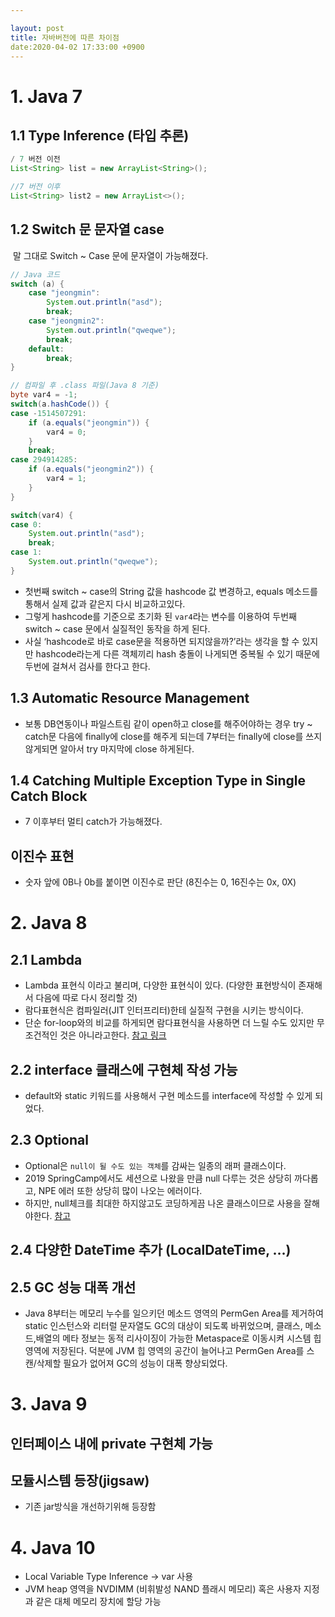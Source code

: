 ```yaml
---

layout: post
title: 자바버전에 따른 차이점
date:2020-04-02 17:33:00 +0900
---
```


# 1. Java 7

## 1.1 Type Inference (타입 추론)

~~~ java
/ 7 버전 이전
List<String> list = new ArrayList<String>();

//7 버전 이후
List<String> list2 = new ArrayList<>();
~~~

## 1.2 Switch 문 문자열 case

​    말 그대로 Switch ~ Case 문에 문자열이 가능해졌다.

~~~ java
// Java 코드
switch (a) {
    case "jeongmin":
        System.out.println("asd");
        break;
    case "jeongmin2":
        System.out.println("qweqwe");
        break;
    default:
        break;
}
~~~

~~~java
// 컴파일 후 .class 파일(Java 8 기준)
byte var4 = -1;
switch(a.hashCode()) {
case -1514507291:
    if (a.equals("jeongmin")) {
        var4 = 0;
    }
    break;
case 294914285:
    if (a.equals("jeongmin2")) {
        var4 = 1;
    }
}

switch(var4) {
case 0:
    System.out.println("asd");
    break;
case 1:
    System.out.println("qweqwe");
}
~~~



- 첫번째 switch ~ case의 String 값을 hashcode 값 변경하고, equals 메소드를 통해서 실제 값과 같은지 다시 비교하고있다.
- 그렇게 hashcode를 기준으로 초기화 된 `var4`라는 변수를 이용하여 두번째 switch ~ case 문에서 실질적인 동작을 하게 된다.
- 사실 ‘hashcode로 바로 case문을 적용하면 되지않을까?’라는 생각을 할 수 있지만 hashcode라는게 다른 객체끼리 hash 충돌이 나게되면 중복될 수 있기 때문에 두번에 걸쳐서 검사를 한다고 한다.



## 1.3 Automatic Resource Management

- 보통 DB연동이나 파일스트림 같이 open하고 close를 해주어야하는 경우 try ~ catch문 다음에 finally에 close를 해주게 되는데 7부터는 finally에 close를 쓰지않게되면 알아서 try 마지막에 close 하게된다.

## 1.4 Catching Multiple Exception Type in Single Catch Block

- 7 이후부터 멀티 catch가 가능해졌다.

## 이진수 표현

- 숫자 앞에 0B나 0b를 붙이면 이진수로 판단 (8진수는 0, 16진수는 0x, 0X)

# 2. Java 8

## 2.1 Lambda

- Lambda 표현식 이라고 불리며, 다양한 표현식이 있다. (다양한 표현방식이 존재해서 다음에 따로 다시 정리할 것)
- 람다표현식은 컴파일러(JIT 인터프리터)한테 실질적 구현을 시키는 방식이다.
- 단순 for-loop와의 비교를 하게되면 람다표현식을 사용하면 더 느릴 수도 있지만 무조건적인 것은 아니라고한다. [참고 링크](https://brunch.co.kr/@heracul/3)

## 2.2 interface 클래스에 구현체 작성 가능

- default와 static 키워드를 사용해서 구현 메소드를 interface에 작성할 수 있게 되었다.

## 2.3 Optional

- Optional은 `null이 될 수도 있는 객체`를 감싸는 일종의 래퍼 클래스이다.
- 2019 SpringCamp에서도 세션으로 나왔을 만큼 null 다루는 것은 상당히 까다롭고, NPE 에러 또한 상당히 많이 나오는 에러이다.
- 하지만, null체크를 최대한 하지않고도 코딩하게끔 나온 클래스이므로 사용을 잘해야한다. [참고](http://www.daleseo.com/java8-optional-effective/)

## 2.4 다양한 DateTime 추가 (LocalDateTime, …)

## 2.5 GC 성능 대폭 개선

- Java 8부터는 메모리 누수를 일으키던 메소드 영역의 PermGen Area를 제거하여 static 인스턴스와 리터럴 문자열도 GC의 대상이 되도록 바뀌었으며, 클래스, 메소드,배열의 메타 정보는 동적 리사이징이 가능한 Metaspace로 이동시켜 시스템 힙 영역에 저장된다. 덕분에 JVM 힙 영역의 공간이 늘어나고 PermGen Area를 스캔/삭제할 필요가 없어져 GC의 성능이 대폭 향상되었다.

# 3. Java 9

## 인터페이스 내에 private 구현체 가능

## 모듈시스템 등장(jigsaw)

- 기존 jar방식을 개선하기위해 등장함

# 4. Java 10

- Local Variable Type Inference → var 사용
- JVM heap 영역을 NVDIMM (비휘발성 NAND 플래시 메모리) 혹은 사용자 지정과 같은 대체 메모리 장치에 할당 가능